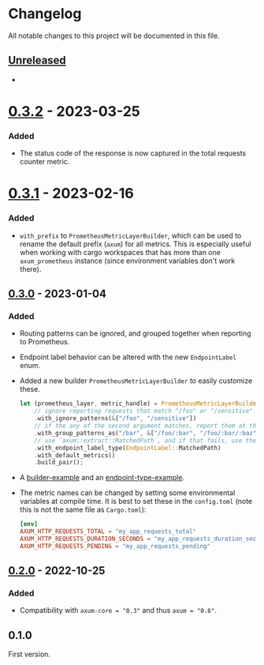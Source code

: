 # Changelog

All notable changes to this project will be documented in this file.

## [Unreleased]

-

# [0.3.2] - 2023-03-25

### Added

- The status code of the response is now captured in the total requests counter metric.


# [0.3.1] - 2023-02-16

### Added

- `with_prefix` to `PrometheusMetricLayerBuilder`, which can be used to rename the default prefix (`axum`) for all metrics. This is especially useful when
  working with cargo workspaces that has more than one `axum_prometheus` instance (since environment variables don't work there).

## [0.3.0] - 2023-01-04

### Added

- Routing patterns can be ignored, and grouped together when reporting to Prometheus.
- Endpoint label behavior can be altered with the new `EndpointLabel` enum.
- Added a new builder `PrometheusMetricLayerBuilder` to easily customize these.

  ```rust
  let (prometheus_layer, metric_handle) = PrometheusMetricLayerBuilder::new()
      // ignore reporting requests that match "/foo" or "/sensitive"
      .with_ignore_patterns(&["/foo", "/sensitive"])
      // if the any of the second argument matches, report them at the `/bar` endpoint
      .with_group_patterns_as("/bar", &["/foo/:bar", "/foo/:bar/:baz"])
      // use `axum::extract::MatchedPath`, and if that fails, use the exact requested URI
      .with_endpoint_label_type(EndpointLabel::MatchedPath)
      .with_default_metrics()
      .build_pair();
  ```

- A [builder-example](examples/builder-example/) and an [endpoint-type-example](examples/endpoint-type-example/).

- The metric names can be changed by setting some environmental variables at compile time. It is best to set these in the `config.toml` (note this is not the same file as `Cargo.toml`):
  ```toml
  [env]
  AXUM_HTTP_REQUESTS_TOTAL = "my_app_requests_total"
  AXUM_HTTP_REQUESTS_DURATION_SECONDS = "my_app_requests_duration_seconds"
  AXUM_HTTP_REQUESTS_PENDING = "my_app_requests_pending"
  ```

## [0.2.0] - 2022-10-25

### Added

- Compatibility with `axum-core = "0.3"` and thus `axum = "0.6"`.

## 0.1.0

First version.

[unreleased]: https://github.com/Ptrskay3/axum-prometheus/compare/master...release/0.3.2
[0.2.0]: https://github.com/Ptrskay3/axum-prometheus/compare/9fb600d7d9ac2e6d38e6399119fc7ba7f25d5fe0...756dc67bf2baae2de406e012bdaa2334ce0fcdcb
[0.3.0]: https://github.com/Ptrskay3/axum-prometheus/compare/axum-0.6...release/0.3
[0.3.1]: https://github.com/Ptrskay3/axum-prometheus/compare/master...release/0.3.1
[0.3.2]: https://github.com/Ptrskay3/axum-prometheus/compare/release/0.3.1...release/0.3.2
